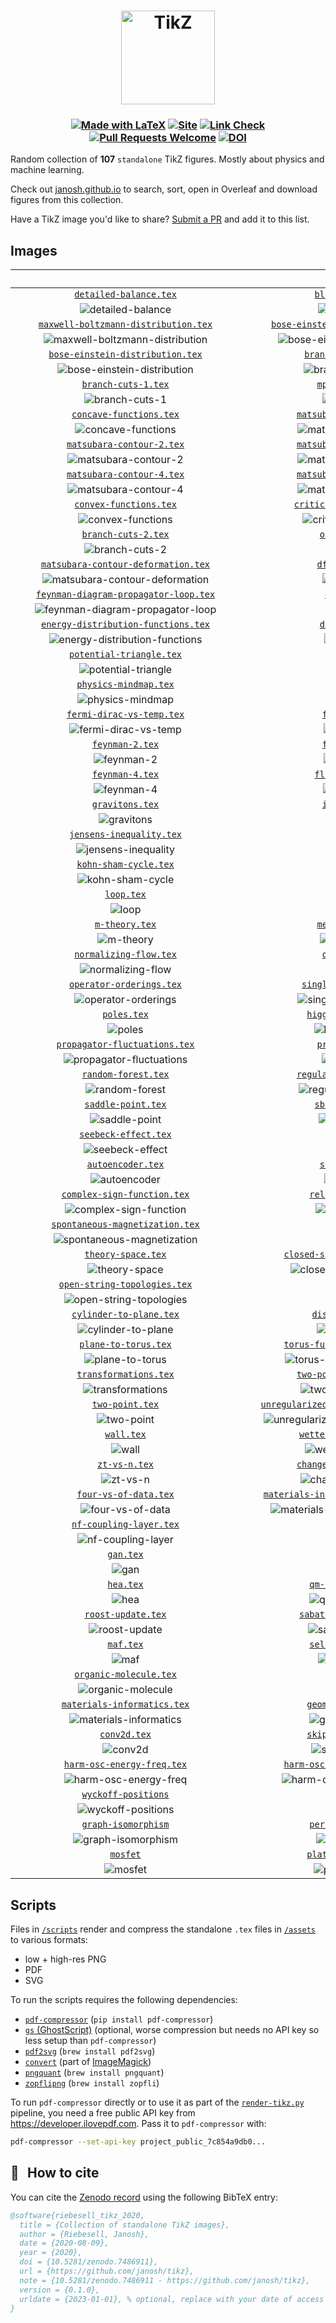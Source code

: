 <h1 align="center">
  <a href="https://janosh.github.io/tikz">
    <img src="assets/favicon.svg" alt="TikZ" height=150>
  </a>
</h1>

<h3 align="center">

[![Made with LaTeX](https://img.shields.io/badge/Made%20with-LaTeX-1f425f.svg?logo=latex)](https://latex-project.org)
[![Site](https://github.com/janosh/tikz/actions/workflows/gh-pages.yml/badge.svg)](https://github.com/janosh/tikz/actions/workflows/gh-pages.yml)
[![Link Check](https://github.com/janosh/tikz/actions/workflows/link-check.yml/badge.svg)](https://github.com/janosh/tikz/actions/workflows/link-check.yml)
[![Pull Requests Welcome](https://img.shields.io/badge/PRs-welcome-brightgreen.svg?logo=github)](https://github.com/janosh/tikz/pulls)
[![DOI](https://zenodo.org/badge/286220365.svg)](https://zenodo.org/badge/latestdoi/286220365)

</h3>

Random collection of **107** `standalone` TikZ figures. Mostly about physics and machine learning.

Check out [janosh.github.io](https://janosh.github.io/tikz) to search, sort, open in Overleaf and download figures from this collection.

Have a TikZ image you'd like to share? [Submit a PR](https://github.com/janosh/tikz/pulls) and add it to this list.

## Images

| &emsp;&emsp;&emsp;&emsp;&emsp;&emsp;&emsp;&emsp;&emsp;&emsp;&emsp;&emsp;&emsp;&emsp;&emsp;&emsp;&emsp;&emsp;&emsp;&emsp;&emsp;&emsp; | &emsp;&emsp;&emsp;&emsp;&emsp;&emsp;&emsp;&emsp;&emsp;&emsp;&emsp;&emsp;&emsp;&emsp;&emsp;&emsp;&emsp;&emsp;&emsp;&emsp;&emsp;&emsp; |
| :----------------------------------------------------------------------------------------------------------------------------------: | :----------------------------------------------------------------------------------------------------------------------------------: |
|                               [`detailed-balance.tex`](https://janosh.github.io/tikz/detailed-balance)                               |                                   [`bloch-sphere.tex`](https://janosh.github.io/tikz/bloch-sphere)                                   |
|                                  ![detailed-balance](assets/detailed-balance/detailed-balance.png)                                   |                                        ![bloch-sphere](assets/bloch-sphere/bloch-sphere.png)                                         |
|                 [`maxwell-boltzmann-distribution.tex`](https://janosh.github.io/tikz/maxwell-boltzmann-distribution)                 |                  [`bose-einstein-distribution-3d.tex`](https://janosh.github.io/tikz/bose-einstein-distribution-3d)                  |
|             ![maxwell-boltzmann-distribution](assets/maxwell-boltzmann-distribution/maxwell-boltzmann-distribution.png)              |               ![bose-einstein-distribution-3d](assets/bose-einstein-distribution-3d/bose-einstein-distribution-3d.png)               |
|                     [`bose-einstein-distribution.tex`](https://janosh.github.io/tikz/bose-einstein-distribution)                     |                               [`branch-and-bound.tex`](https://janosh.github.io/tikz/branch-and-bound)                               |
|                   ![bose-einstein-distribution](assets/bose-einstein-distribution/bose-einstein-distribution.png)                    |                                  ![branch-and-bound](assets/branch-and-bound/branch-and-bound.png)                                   |
|                                  [`branch-cuts-1.tex`](https://janosh.github.io/tikz/branch-cuts-1)                                  |                                    [`mphil-gantt.tex`](https://janosh.github.io/tikz/mphil-gantt)                                    |
|                                       ![branch-cuts-1](assets/branch-cuts-1/branch-cuts-1.png)                                       |                                          ![mphil-gantt](assets/mphil-gantt/mphil-gantt.png)                                          |
|                              [`concave-functions.tex`](https://janosh.github.io/tikz/concave-functions)                              |                            [`matsubara-contour-1.tex`](https://janosh.github.io/tikz/matsubara-contour-1)                            |
|                                 ![concave-functions](assets/concave-functions/concave-functions.png)                                 |                              ![matsubara-contour-1](assets/matsubara-contour-1/matsubara-contour-1.png)                              |
|                            [`matsubara-contour-2.tex`](https://janosh.github.io/tikz/matsubara-contour-2)                            |                            [`matsubara-contour-3.tex`](https://janosh.github.io/tikz/matsubara-contour-3)                            |
|                              ![matsubara-contour-2](assets/matsubara-contour-2/matsubara-contour-2.png)                              |                              ![matsubara-contour-3](assets/matsubara-contour-3/matsubara-contour-3.png)                              |
|                            [`matsubara-contour-4.tex`](https://janosh.github.io/tikz/matsubara-contour-4)                            |                            [`matsubara-contour-5.tex`](https://janosh.github.io/tikz/matsubara-contour-5)                            |
|                              ![matsubara-contour-4](assets/matsubara-contour-4/matsubara-contour-4.png)                              |                              ![matsubara-contour-5](assets/matsubara-contour-5/matsubara-contour-5.png)                              |
|                               [`convex-functions.tex`](https://janosh.github.io/tikz/convex-functions)                               |                           [`critical-temperature.tex`](https://janosh.github.io/tikz/critical-temperature)                           |
|                                  ![convex-functions](assets/convex-functions/convex-functions.png)                                   |                            ![critical-temperature](assets/critical-temperature/critical-temperature.png)                             |
|                                  [`branch-cuts-2.tex`](https://janosh.github.io/tikz/branch-cuts-2)                                  |                                     [`otto-cycle.tex`](https://janosh.github.io/tikz/otto-cycle)                                     |
|                                       ![branch-cuts-2](assets/branch-cuts-2/branch-cuts-2.png)                                       |                                           ![otto-cycle](assets/otto-cycle/otto-cycle.png)                                            |
|                  [`matsubara-contour-deformation.tex`](https://janosh.github.io/tikz/matsubara-contour-deformation)                  |                                    [`dft-choices.tex`](https://janosh.github.io/tikz/dft-choices)                                    |
|               ![matsubara-contour-deformation](assets/matsubara-contour-deformation/matsubara-contour-deformation.png)               |                                          ![dft-choices](assets/dft-choices/dft-choices.png)                                          |
|                [`feynman-diagram-propagator-loop.tex`](https://janosh.github.io/tikz/feynman-diagram-propagator-loop)                |                                       [`diagrams.tex`](https://janosh.github.io/tikz/diagrams)                                       |
|            ![feynman-diagram-propagator-loop](assets/feynman-diagram-propagator-loop/feynman-diagram-propagator-loop.png)            |                                              ![diagrams](assets/diagrams/diagrams.png)                                               |
|                  [`energy-distribution-functions.tex`](https://janosh.github.io/tikz/energy-distribution-functions)                  |                                     [`divergence.tex`](https://janosh.github.io/tikz/divergence)                                     |
|               ![energy-distribution-functions](assets/energy-distribution-functions/energy-distribution-functions.png)               |                                           ![divergence](assets/divergence/divergence.png)                                            |
|                             [`potential-triangle.tex`](https://janosh.github.io/tikz/potential-triangle)                             |                                        [`dropout.tex`](https://janosh.github.io/tikz/dropout)                                        |
|                               ![potential-triangle](assets/potential-triangle/potential-triangle.png)                                |                                                ![dropout](assets/dropout/dropout.png)                                                |
|                                [`physics-mindmap.tex`](https://janosh.github.io/tikz/physics-mindmap)                                |                                        [`ergodic.tex`](https://janosh.github.io/tikz/ergodic)                                        |
|                                    ![physics-mindmap](assets/physics-mindmap/physics-mindmap.png)                                    |                                                ![ergodic](assets/ergodic/ergodic.png)                                                |
|                            [`fermi-dirac-vs-temp.tex`](https://janosh.github.io/tikz/fermi-dirac-vs-temp)                            |                                      [`feynman-1.tex`](https://janosh.github.io/tikz/feynman-1)                                      |
|                              ![fermi-dirac-vs-temp](assets/fermi-dirac-vs-temp/fermi-dirac-vs-temp.png)                              |                                             ![feynman-1](assets/feynman-1/feynman-1.png)                                             |
|                                      [`feynman-2.tex`](https://janosh.github.io/tikz/feynman-2)                                      |                                      [`feynman-3.tex`](https://janosh.github.io/tikz/feynman-3)                                      |
|                                             ![feynman-2](assets/feynman-2/feynman-2.png)                                             |                                             ![feynman-3](assets/feynman-3/feynman-3.png)                                             |
|                                      [`feynman-4.tex`](https://janosh.github.io/tikz/feynman-4)                                      |                                   [`fluctuations.tex`](https://janosh.github.io/tikz/fluctuations)                                   |
|                                             ![feynman-4](assets/feynman-4/feynman-4.png)                                             |                                        ![fluctuations](assets/fluctuations/fluctuations.png)                                         |
|                                      [`gravitons.tex`](https://janosh.github.io/tikz/gravitons)                                      |                                      [`isotherms.tex`](https://janosh.github.io/tikz/isotherms)                                      |
|                                             ![gravitons](assets/gravitons/gravitons.png)                                             |                                             ![isotherms](assets/isotherms/isotherms.png)                                             |
|                             [`jensens-inequality.tex`](https://janosh.github.io/tikz/jensens-inequality)                             |                                        [`k-space.tex`](https://janosh.github.io/tikz/k-space)                                        |
|                               ![jensens-inequality](assets/jensens-inequality/jensens-inequality.png)                                |                                                ![k-space](assets/k-space/k-space.png)                                                |
|                                [`kohn-sham-cycle.tex`](https://janosh.github.io/tikz/kohn-sham-cycle)                                |                                           [`rnvp.tex`](https://janosh.github.io/tikz/rnvp)                                           |
|                                    ![kohn-sham-cycle](assets/kohn-sham-cycle/kohn-sham-cycle.png)                                    |                                                    ![rnvp](assets/rnvp/rnvp.png)                                                     |
|                                           [`loop.tex`](https://janosh.github.io/tikz/loop)                                           |                                          [`loops.tex`](https://janosh.github.io/tikz/loops)                                          |
|                                                    ![loop](assets/loop/loop.png)                                                     |                                                   ![loops](assets/loops/loops.png)                                                   |
|                                       [`m-theory.tex`](https://janosh.github.io/tikz/m-theory)                                       |                                    [`mexican-hat.tex`](https://janosh.github.io/tikz/mexican-hat)                                    |
|                                              ![m-theory](assets/m-theory/m-theory.png)                                               |                                          ![mexican-hat](assets/mexican-hat/mexican-hat.png)                                          |
|                               [`normalizing-flow.tex`](https://janosh.github.io/tikz/normalizing-flow)                               |                                      [`one-point.tex`](https://janosh.github.io/tikz/one-point)                                      |
|                                  ![normalizing-flow](assets/normalizing-flow/normalizing-flow.png)                                   |                                             ![one-point](assets/one-point/one-point.png)                                             |
|                             [`operator-orderings.tex`](https://janosh.github.io/tikz/operator-orderings)                             |                            [`single-head-attention`](https://janosh.github.io/tikz/single-head-attention)                            |
|                               ![operator-orderings](assets/operator-orderings/operator-orderings.png)                                |                           ![single-head-attention](assets/single-head-attention/single-head-attention.png)                           |
|                                          [`poles.tex`](https://janosh.github.io/tikz/poles)                                          |                                [`higgs-potential.tex`](https://janosh.github.io/tikz/higgs-potential)                                |
|                                                   ![poles](assets/poles/poles.png)                                                   |                                    ![higgs-potential](assets/higgs-potential/higgs-potential.png)                                    |
|                        [`propagator-fluctuations.tex`](https://janosh.github.io/tikz/propagator-fluctuations)                        |                                    [`propagators.tex`](https://janosh.github.io/tikz/propagators)                                    |
|                        ![propagator-fluctuations](assets/propagator-fluctuations/propagator-fluctuations.png)                        |                                          ![propagators](assets/propagators/propagators.png)                                          |
|                                  [`random-forest.tex`](https://janosh.github.io/tikz/random-forest)                                  |                            [`regular-vs-bayes-nn.tex`](https://janosh.github.io/tikz/regular-vs-bayes-nn)                            |
|                                       ![random-forest](assets/random-forest/random-forest.png)                                       |                              ![regular-vs-bayes-nn](assets/regular-vs-bayes-nn/regular-vs-bayes-nn.png)                              |
|                                   [`saddle-point.tex`](https://janosh.github.io/tikz/saddle-point)                                   |                                   [`sbs-aktionen.tex`](https://janosh.github.io/tikz/sbs-aktionen)                                   |
|                                        ![saddle-point](assets/saddle-point/saddle-point.png)                                         |                                        ![sbs-aktionen](assets/sbs-aktionen/sbs-aktionen.png)                                         |
|                                 [`seebeck-effect.tex`](https://janosh.github.io/tikz/seebeck-effect)                                 |                                          [`shell.tex`](https://janosh.github.io/tikz/shell)                                          |
|                                     ![seebeck-effect](assets/seebeck-effect/seebeck-effect.png)                                      |                                                   ![shell](assets/shell/shell.png)                                                   |
|                                    [`autoencoder.tex`](https://janosh.github.io/tikz/autoencoder)                                    |                                     [`sign-plane.tex`](https://janosh.github.io/tikz/sign-plane)                                     |
|                                          ![autoencoder](assets/autoencoder/autoencoder.png)                                          |                                           ![sign-plane](assets/sign-plane/sign-plane.png)                                            |
|                          [`complex-sign-function.tex`](https://janosh.github.io/tikz/complex-sign-function)                          |                                 [`relation-space.tex`](https://janosh.github.io/tikz/relation-space)                                 |
|                           ![complex-sign-function](assets/complex-sign-function/complex-sign-function.png)                           |                                     ![relation-space](assets/relation-space/relation-space.png)                                      |
|                      [`spontaneous-magnetization.tex`](https://janosh.github.io/tikz/spontaneous-magnetization)                      |                                           [`tanh.tex`](https://janosh.github.io/tikz/tanh)                                           |
|                     ![spontaneous-magnetization](assets/spontaneous-magnetization/spontaneous-magnetization.png)                     |                                                    ![tanh](assets/tanh/tanh.png)                                                     |
|                                   [`theory-space.tex`](https://janosh.github.io/tikz/theory-space)                                   |                       [`closed-string-topologies.tex`](https://janosh.github.io/tikz/closed-string-topologies)                       |
|                                        ![theory-space](assets/theory-space/theory-space.png)                                         |                      ![closed-string-topologies](assets/closed-string-topologies/closed-string-topologies.png)                       |
|                         [`open-string-topologies.tex`](https://janosh.github.io/tikz/open-string-topologies)                         |                                           [`tori.tex`](https://janosh.github.io/tikz/tori)                                           |
|                         ![open-string-topologies](assets/open-string-topologies/open-string-topologies.png)                          |                                                    ![tori](assets/tori/tori.png)                                                     |
|                              [`cylinder-to-plane.tex`](https://janosh.github.io/tikz/cylinder-to-plane)                              |                                  [`disk-to-plane.tex`](https://janosh.github.io/tikz/disk-to-plane)                                  |
|                                 ![cylinder-to-plane](assets/cylinder-to-plane/cylinder-to-plane.png)                                 |                                       ![disk-to-plane](assets/disk-to-plane/disk-to-plane.png)                                       |
|                                 [`plane-to-torus.tex`](https://janosh.github.io/tikz/plane-to-torus)                                 |                       [`torus-fundamental-domain.tex`](https://janosh.github.io/tikz/torus-fundamental-domain)                       |
|                                     ![plane-to-torus](assets/plane-to-torus/plane-to-torus.png)                                      |                      ![torus-fundamental-domain](assets/torus-fundamental-domain/torus-fundamental-domain.png)                       |
|                                [`transformations.tex`](https://janosh.github.io/tikz/transformations)                                |                            [`two-point-no-cutoff.tex`](https://janosh.github.io/tikz/two-point-no-cutoff)                            |
|                                    ![transformations](assets/transformations/transformations.png)                                    |                              ![two-point-no-cutoff](assets/two-point-no-cutoff/two-point-no-cutoff.png)                              |
|                                      [`two-point.tex`](https://janosh.github.io/tikz/two-point)                                      |              [`unregularized-propagator-diagrams.tex`](https://janosh.github.io/tikz/unregularized-propagator-diagrams)              |
|                                             ![two-point](assets/two-point/two-point.png)                                             |         ![unregularized-propagator-diagrams](assets/unregularized-propagator-diagrams/unregularized-propagator-diagrams.png)         |
|                                           [`wall.tex`](https://janosh.github.io/tikz/wall)                                           |                             [`wetterich-equation.tex`](https://janosh.github.io/tikz/wetterich-equation)                             |
|                                                    ![wall](assets/wall/wall.png)                                                     |                               ![wetterich-equation](assets/wetterich-equation/wetterich-equation.png)                                |
|                                        [`zt-vs-n.tex`](https://janosh.github.io/tikz/zt-vs-n)                                        |                            [`change-of-variables.tex`](https://janosh.github.io/tikz/change-of-variables)                            |
|                                                ![zt-vs-n](assets/zt-vs-n/zt-vs-n.png)                                                |                              ![change-of-variables](assets/change-of-variables/change-of-variables.png)                              |
|                                [`four-vs-of-data.tex`](https://janosh.github.io/tikz/four-vs-of-data)                                |               [`materials-informatics-challenges.tex`](https://janosh.github.io/tikz/materials-informatics-challenges)               |
|                                    ![four-vs-of-data](assets/four-vs-of-data/four-vs-of-data.png)                                    |          ![materials-informatics-challenges](assets/materials-informatics-challenges/materials-informatics-challenges.png)           |
|                              [`nf-coupling-layer.tex`](https://janosh.github.io/tikz/nf-coupling-layer)                              |                                           [`made.tex`](https://janosh.github.io/tikz/made)                                           |
|                                 ![nf-coupling-layer](assets/nf-coupling-layer/nf-coupling-layer.png)                                 |                                                    ![made](assets/made/made.png)                                                     |
|                                            [`gan.tex`](https://janosh.github.io/tikz/gan)                                            |                                            [`vae.tex`](https://janosh.github.io/tikz/vae)                                            |
|                                                      ![gan](assets/gan/gan.png)                                                      |                                                      ![vae](assets/vae/vae.png)                                                      |
|                                            [`hea.tex`](https://janosh.github.io/tikz/hea)                                            |                                 [`qm-cost-vs-acc.tex`](https://janosh.github.io/tikz/qm-cost-vs-acc)                                 |
|                                                      ![hea](assets/hea/hea.png)                                                      |                                     ![qm-cost-vs-acc](assets/qm-cost-vs-acc/qm-cost-vs-acc.png)                                      |
|                                   [`roost-update.tex`](https://janosh.github.io/tikz/roost-update)                                   |                             [`sabatier-principle.tex`](https://janosh.github.io/tikz/sabatier-principle)                             |
|                                        ![roost-update](assets/roost-update/roost-update.png)                                         |                               ![sabatier-principle](assets/sabatier-principle/sabatier-principle.png)                                |
|                                            [`maf.tex`](https://janosh.github.io/tikz/maf)                                            |                                 [`self-attention.tex`](https://janosh.github.io/tikz/self-attention)                                 |
|                                                      ![maf](assets/maf/maf.png)                                                      |                                     ![self-attention](assets/self-attention/self-attention.png)                                      |
|                               [`organic-molecule.tex`](https://janosh.github.io/tikz/organic-molecule)                               |                                        [`heatmap.tex`](https://janosh.github.io/tikz/heatmap)                                        |
|                                  ![organic-molecule](assets/organic-molecule/organic-molecule.png)                                   |                                                ![heatmap](assets/heatmap/heatmap.png)                                                |
|                          [`materials-informatics.tex`](https://janosh.github.io/tikz/materials-informatics)                          |                                [`geometric-bayes.tex`](https://janosh.github.io/tikz/geometric-bayes)                                |
|                           ![materials-informatics](assets/materials-informatics/materials-informatics.png)                           |                                    ![geometric-bayes](assets/geometric-bayes/geometric-bayes.png)                                    |
|                                         [`conv2d.tex`](https://janosh.github.io/tikz/conv2d)                                         |                                [`skip-connection.tex`](https://janosh.github.io/tikz/skip-connection)                                |
|                                                 ![conv2d](assets/conv2d/conv2d.png)                                                  |                                    ![skip-connection](assets/skip-connection/skip-connection.png)                                    |
|                           [`harm-osc-energy-freq.tex`](https://janosh.github.io/tikz/harm-osc-energy-freq)                           |                       [`harm-osc-energy-inv-temp.tex`](https://janosh.github.io/tikz/harm-osc-energy-inv-temp)                       |
|                            ![harm-osc-energy-freq](assets/harm-osc-energy-freq/harm-osc-energy-freq.png)                             |                      ![harm-osc-energy-inv-temp](assets/harm-osc-energy-inv-temp/harm-osc-energy-inv-temp.png)                       |
|                                [`wyckoff-positions`](https://janosh.github.io/tikz/wyckoff-positions)                                |                                         [`aviary.tex`](https://janosh.github.io/tikz/aviary)                                         |
|                                 ![wyckoff-positions](assets/wyckoff-positions/wyckoff-positions.png)                                 |                                                 ![aviary](assets/aviary/aviary.png)                                                  |
|                                [`graph-isomorphism`](https://janosh.github.io/tikz/graph-isomorphism)                                |                                 [`periodic-table.tex`](https://janosh.github.io/tikz/periodic-table)                                 |
|                                 ![graph-isomorphism](assets/graph-isomorphism/graph-isomorphism.png)                                 |                                     ![periodic-table](assets/periodic-table/periodic-table.png)                                      |
|                                           [`mosfet`](https://janosh.github.io/tikz/mosfet)                                           |                                [`plate-capacitor.tex`](https://janosh.github.io/tikz/plate-capacitor)                                |
|                                                 ![mosfet](assets/mosfet/mosfet.png)                                                  |                                    ![plate-capacitor](assets/plate-capacitor/plate-capacitor.png)                                    |

## Scripts

Files in [`/scripts`](scripts) render and compress the standalone `.tex` files in [`/assets`](assets) to various formats:

- low + high-res PNG
- PDF
- SVG

To run the scripts requires the following dependencies:

- [`pdf-compressor`](https://github.com/janosh/pdf-compressor) (`pip install pdf-compressor`)
- [`gs` (GhostScript)](https://ghostscript.com) (optional, worse compression but needs no API key so less setup than `pdf-compressor`)
- [`pdf2svg`](https://github.com/dawbarton/pdf2svg) (`brew install pdf2svg`)
- [`convert`](https://linux.die.net/man/1/convert) (part of [ImageMagick](https://imagemagick.org/script))
- [`pngquant`](https://github.com/kornelski/pngquant) (`brew install pngquant`)
- [`zopflipng`](https://github.com/google/zopfli) (`brew install zopfli`)

To run `pdf-compressor` directly or to use it as part of the [`render-tikz.py`](scripts/render-tikz.py) pipeline, you need a free public API key from <https://developer.ilovepdf.com>. Pass it to `pdf-compressor` with:

```sh
pdf-compressor --set-api-key project_public_7c854a9db0...
```

## 📖 &thinsp; How to cite

You can cite the [Zenodo record](https://zenodo.org/badge/latestdoi/286220365) using the following BibTeX entry:

```bib
@software{riebesell_tikz_2020,
  title = {Collection of standalone TikZ images},
  author = {Riebesell, Janosh},
  date = {2020-08-09},
  year = {2020},
  doi = {10.5281/zenodo.7486911},
  url = {https://github.com/janosh/tikz},
  note = {10.5281/zenodo.7486911 - https://github.com/janosh/tikz},
  version = {0.1.0},
  urldate = {2023-01-01}, % optional, replace with your date of access
}
```
